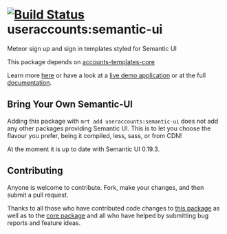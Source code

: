 [![Build Status](https://travis-ci.org/useraccounts/semantic-ui.svg?branch=master)](https://travis-ci.org/useraccounts/semantic-ui)
useraccounts:semantic-ui
========================

Meteor sign up and sign in templates styled for Semantic UI

This package depends on [accounts-templates-core](https://atmospherejs.com/useraccounts/core)

Learn more [here](http://accounts-templates.meteor.com) or have a look at a [live demo application](http://accounts-templates-semantic-ui.meteor.com) or at the full [documentation](https://github.com/useraccounts/core).


## Bring Your Own Semantic-UI

Adding this package with `mrt add useraccounts:semantic-ui` does not add any other packages providing Semantic UI. This is to let you choose the flavour you prefer, being it compiled, less, sass, or from CDN!

At the moment it is up to date with Semantic UI 0.19.3.


## Contributing

Anyone is welcome to contribute. Fork, make your changes, and then submit a pull request.

Thanks to all those who have contributed code changes to [this package](https://github.com/useraccounts/semantic-ui/graphs/contributors) as well as to the [core package](https://github.com/useraccounts/core/graphs/contributors) and all who have helped by submitting bug reports and feature ideas.